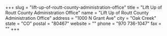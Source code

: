 +++
slug = "lift-up-of-routt-county-administration-office"
title = "Lift Up of Routt County Administration Office"
name = "Lift Up of Routt County Administration Office"
address = "1000 N Grant Ave"
city = "Oak Creek"
state = "CO"
postal = "80467"
website = ""
phone = "970 736-1047"
fax = ""
+++
